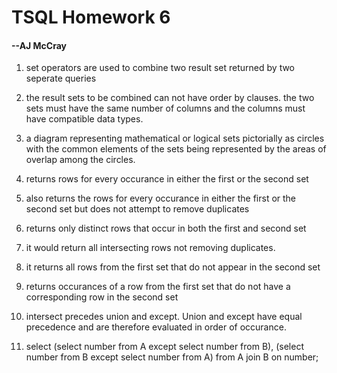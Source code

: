 # TSQL Homework 6

#### --AJ McCray

1. set operators are used to combine two result set returned by two seperate queries

2. the result sets to be combined can not have order by clauses. the two sets must have the same number of columns and the columns must have compatible data types.

3. a diagram representing mathematical or logical sets pictorially as circles with the common elements of the sets being represented by the areas of overlap among the circles.

4. returns rows for every occurance in either the first or the second set

5. also returns the rows for every occurance in either the first or the second set but does not attempt to remove duplicates

6. returns only distinct rows that occur in both the first and second set

7. it would return all intersecting rows not removing duplicates.

8. it returns all rows from the first set that do not appear in the second set

9. returns occurances of a row from the first set that do not have a corresponding row in the second set

10. intersect precedes union and except. Union and except have equal precedence and are therefore evaluated in order of occurance.

11. select (select number from A except select number from B), (select number from B except select number from A) from A join B on number;
